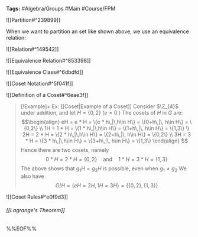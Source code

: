**Tags:** #Algebra/Groups #Main #Course/FPM 

![[Partition#^239899]]

When we want to partition an set like shown above, we use an equivalence relation:

![[Relation#^149542]]

![[Equivalence Relation#^853398]]

![[Equivalence Class#^6dbdfd]]

![[Coset Notation#^5f041f]]

![[Definition of a Coset#^6eae3f]]

> [!Example]+ Ex: [[Coset|Example of a Coset]]
> Consider $\Z_{4}$ under addition, and let $H=\{0,2\}$ ($e=0$.) The cosets of $H$ in $G$ are:
> $$\begin{align}
eH = e * H = \{e * h\,|\,h\in H\} = \{0+h\,|\, h\in H\} = \{0,2\} \\
1H = 1 * H = \{1 * h\,|\,h\in H\} = \{1+h\,|\, h\in H\} = \{1,3\} \\
2H = 2 * H = \{2 * h\,|\,h\in H\} = \{2+h\,|\, h\in H\} = \{0,2\} \\
3H = 3 * H = \{3 * h\,|\,h\in H\} = \{3+h\,|\, h\in H\} = \{1,3\}
\end{align}
> $$
> Hence there are two cosets, namely
> $$0 * H=2 * H=\{0,2\} \quad\text{and}\quad 1 * H=3 * H=\{1,3\}$$
> The above shows that $g_{1}H=g_{2}H$ is possible, even when $g_{1}\ne g_{2}$
> We also have
> $$G/H=\{eH=2H,1H=3H\} = \{\{0,2\}, \{1,3\}\}$$

![[Coset Rules#^e0f9d3]]

###### [[Lagrange's Theorem]]
%%EOF%%